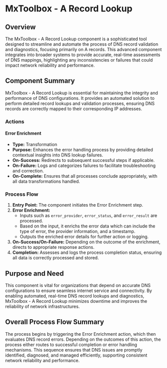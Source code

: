 # MxToolbox - A Record Lookup

## Overview
The MxToolbox - A Record Lookup component is a sophisticated tool designed to streamline and automate the process of DNS record validation and diagnostics, focusing primarily on A records. This advanced component integrates into broader systems to provide accurate, real-time assessments of DNS mappings, highlighting any inconsistencies or failures that could impact network reliability and performance.

## Component Summary
MxToolbox - A Record Lookup is essential for maintaining the integrity and performance of DNS configurations. It provides an automated solution to perform detailed record lookups and validation processes, ensuring DNS records are correctly mapped to their corresponding IP addresses.

### Actions
#### Error Enrichment
- **Type:** Transformation
- **Purpose:** Enhances the error handling process by providing detailed contextual insights into DNS lookup failures.
- **On-Success:** Redirects to subsequent successful steps if applicable.
- **On-Failure:** Logs and categorizes failures to facilitate troubleshooting and correction.
- **On-Complete:** Ensures that all processes conclude appropriately, with all data transformations handled.

### Process Flow
1. **Entry Point:** The component initiates the Error Enrichment step.
2. **Error Enrichment:** 
   - Inputs such as `error_provider`, `error_status`, and `error_result` are processed.
   - Based on the input, it enrichs the error data which can include the type of error, the provider information, and a timestamp.
   - Outputs the enriched error details for further action or logging.
3. **On-Success/On-Failure:** Depending on the outcome of the enrichment, directs to appropriate response actions.
4. **Completion:** Assesses and logs the process completion status, ensuring all data is correctly processed and stored.

## Purpose and Need
This component is vital for organizations that depend on accurate DNS configurations to ensure seamless internet service and connectivity. By enabling automated, real-time DNS record lookups and diagnostics, MxToolbox - A Record Lookup minimizes downtime and improves the reliability of network infrastructures.

## Overall Process Flow Summary
The process begins by triggering the Error Enrichment action, which then evaluates DNS record errors. Depending on the outcomes of this action, the process either routes to successful completion or error handling mechanisms. This sequence ensures that DNS issues are promptly identified, diagnosed, and managed efficiently, supporting consistent network reliability and performance.

